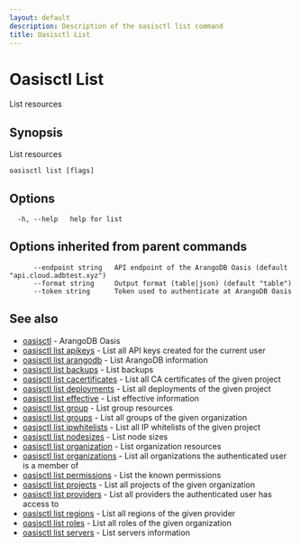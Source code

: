 ```yaml
---
layout: default
description: Description of the oasisctl list command
title: Oasisctl List
---
```

# Oasisctl List

List resources

## Synopsis

List resources

```
oasisctl list [flags]
```

## Options

```
  -h, --help   help for list
```

## Options inherited from parent commands

```
      --endpoint string   API endpoint of the ArangoDB Oasis (default "api.cloud.adbtest.xyz")
      --format string     Output format (table|json) (default "table")
      --token string      Token used to authenticate at ArangoDB Oasis
```

## See also

* [oasisctl](oasisctl-options.html)	 - ArangoDB Oasis
* [oasisctl list apikeys](oasisctl-list-apikeys.html)	 - List all API keys created for the current user
* [oasisctl list arangodb](oasisctl-list-arangodb.html)	 - List ArangoDB information
* [oasisctl list backups](oasisctl-list-backups.html)	 - List backups
* [oasisctl list cacertificates](oasisctl-list-cacertificates.html)	 - List all CA certificates of the given project
* [oasisctl list deployments](oasisctl-list-deployments.html)	 - List all deployments of the given project
* [oasisctl list effective](oasisctl-list-effective.html)	 - List effective information
* [oasisctl list group](oasisctl-list-group.html)	 - List group resources
* [oasisctl list groups](oasisctl-list-groups.html)	 - List all groups of the given organization
* [oasisctl list ipwhitelists](oasisctl-list-ipwhitelists.html)	 - List all IP whitelists of the given project
* [oasisctl list nodesizes](oasisctl-list-nodesizes.html)	 - List node sizes
* [oasisctl list organization](oasisctl-list-organization.html)	 - List organization resources
* [oasisctl list organizations](oasisctl-list-organizations.html)	 - List all organizations the authenticated user is a member of
* [oasisctl list permissions](oasisctl-list-permissions.html)	 - List the known permissions
* [oasisctl list projects](oasisctl-list-projects.html)	 - List all projects of the given organization
* [oasisctl list providers](oasisctl-list-providers.html)	 - List all providers the authenticated user has access to
* [oasisctl list regions](oasisctl-list-regions.html)	 - List all regions of the given provider
* [oasisctl list roles](oasisctl-list-roles.html)	 - List all roles of the given organization
* [oasisctl list servers](oasisctl-list-servers.html)	 - List servers information

